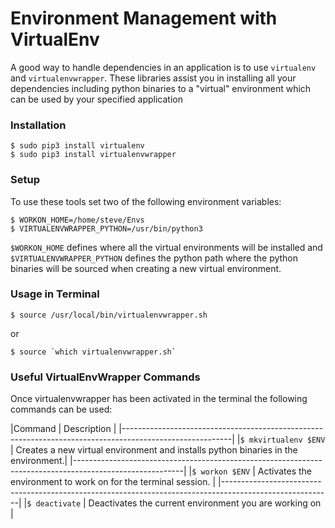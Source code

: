 Environment Management with VirtualEnv
======================================

A good way to handle dependencies in an application is to use `virtualenv` and `virtualenvwrapper`. These libraries assist you in installing all your dependencies including python binaries to a "virtual" environment which can be used by your specified application

### Installation

```shell
$ sudo pip3 install virtualenv
$ sudo pip3 install virtualenvwrapper
```
### Setup

To use these tools set two of the following environment variables:

```shell
$ WORKON_HOME=/home/steve/Envs
$ VIRTUALENVWRAPPER_PYTHON=/usr/bin/python3
```

`$WORKON_HOME` defines where all the virtual environments will be installed and `$VIRTUALENVWRAPPER_PYTHON` defines the python path where the python binaries will be sourced when creating a new virtual environment.

### Usage in Terminal

```shell
$ source /usr/local/bin/virtualenvwrapper.sh
```
or
```shell
$ source `which virtualenvwrapper.sh`
```

### Useful VirtualEnvWrapper Commands

Once virtualenvwrapper has been activated in the terminal the following commands can be used:

|Command               | Description                                                                       |
|---------------------------------------------------------------------------------------------------------|
|`$ mkvirtualenv $ENV` | Creates a new virtual environment and installs python binaries in the environment.|
|---------------------------------------------------------------------------------------------------------|
|`$ workon $ENV`       | Activates the environment to work on for the terminal session.                    |
|---------------------------------------------------------------------------------------------------------|
|`$ deactivate`        | Deactivates the current environment you are working on                            |
